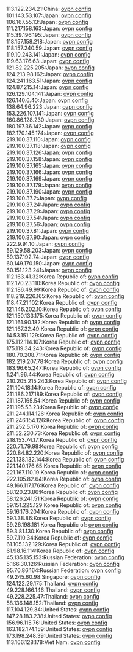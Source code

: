 113.122.234.21:China: [ovpn config](vpn/113_122_234_21.ovpn)  
101.143.53.107:Japan: [ovpn config](vpn/101_143_53_107.ovpn)  
106.167.55.13:Japan: [ovpn config](vpn/106_167_55_13.ovpn)  
111.217.158.163:Japan: [ovpn config](vpn/111_217_158_163.ovpn)  
115.39.196.195:Japan: [ovpn config](vpn/115_39_196_195.ovpn)  
118.157.158.218:Japan: [ovpn config](vpn/118_157_158_218.ovpn)  
118.157.240.59:Japan: [ovpn config](vpn/118_157_240_59.ovpn)  
119.10.243.141:Japan: [ovpn config](vpn/119_10_243_141.ovpn)  
119.63.176.63:Japan: [ovpn config](vpn/119_63_176_63.ovpn)  
121.82.225.205:Japan: [ovpn config](vpn/121_82_225_205.ovpn)  
124.213.98.162:Japan: [ovpn config](vpn/124_213_98_162.ovpn)  
124.241.163.51:Japan: [ovpn config](vpn/124_241_163_51.ovpn)  
124.87.215.14:Japan: [ovpn config](vpn/124_87_215_14.ovpn)  
126.129.104.141:Japan: [ovpn config](vpn/126_129_104_141.ovpn)  
126.140.6.40:Japan: [ovpn config](vpn/126_140_6_40.ovpn)  
138.64.96.223:Japan: [ovpn config](vpn/138_64_96_223.ovpn)  
153.226.107.141:Japan: [ovpn config](vpn/153_226_107_141.ovpn)  
160.86.128.230:Japan: [ovpn config](vpn/160_86_128_230.ovpn)  
180.197.36.142:Japan: [ovpn config](vpn/180_197_36_142.ovpn)  
182.170.145.174:Japan: [ovpn config](vpn/182_170_145_174.ovpn)  
219.100.37.110:Japan: [ovpn config](vpn/219_100_37_110.ovpn)  
219.100.37.118:Japan: [ovpn config](vpn/219_100_37_118.ovpn)  
219.100.37.126:Japan: [ovpn config](vpn/219_100_37_126.ovpn)  
219.100.37.158:Japan: [ovpn config](vpn/219_100_37_158.ovpn)  
219.100.37.165:Japan: [ovpn config](vpn/219_100_37_165.ovpn)  
219.100.37.166:Japan: [ovpn config](vpn/219_100_37_166.ovpn)  
219.100.37.169:Japan: [ovpn config](vpn/219_100_37_169.ovpn)  
219.100.37.179:Japan: [ovpn config](vpn/219_100_37_179.ovpn)  
219.100.37.190:Japan: [ovpn config](vpn/219_100_37_190.ovpn)  
219.100.37.2:Japan: [ovpn config](vpn/219_100_37_2.ovpn)  
219.100.37.24:Japan: [ovpn config](vpn/219_100_37_24.ovpn)  
219.100.37.29:Japan: [ovpn config](vpn/219_100_37_29.ovpn)  
219.100.37.54:Japan: [ovpn config](vpn/219_100_37_54.ovpn)  
219.100.37.56:Japan: [ovpn config](vpn/219_100_37_56.ovpn)  
219.100.37.81:Japan: [ovpn config](vpn/219_100_37_81.ovpn)  
219.100.37.90:Japan: [ovpn config](vpn/219_100_37_90.ovpn)  
222.9.91.10:Japan: [ovpn config](vpn/222_9_91_10.ovpn)  
59.129.58.203:Japan: [ovpn config](vpn/59_129_58_203.ovpn)  
59.137.192.74:Japan: [ovpn config](vpn/59_137_192_74.ovpn)  
60.149.170.150:Japan: [ovpn config](vpn/60_149_170_150.ovpn)  
60.151.123.241:Japan: [ovpn config](vpn/60_151_123_241.ovpn)  
112.163.41.32:Korea Republic of: [ovpn config](vpn/112_163_41_32.ovpn)  
112.170.23.110:Korea Republic of: [ovpn config](vpn/112_170_23_110.ovpn)  
112.186.49.99:Korea Republic of: [ovpn config](vpn/112_186_49_99.ovpn)  
118.219.226.165:Korea Republic of: [ovpn config](vpn/118_219_226_165.ovpn)  
118.47.21.102:Korea Republic of: [ovpn config](vpn/118_47_21_102.ovpn)  
121.146.202.10:Korea Republic of: [ovpn config](vpn/121_146_202_10.ovpn)  
121.150.133.175:Korea Republic of: [ovpn config](vpn/121_150_133_175.ovpn)  
121.161.90.182:Korea Republic of: [ovpn config](vpn/121_161_90_182.ovpn)  
121.167.32.49:Korea Republic of: [ovpn config](vpn/121_167_32_49.ovpn)  
14.53.151.129:Korea Republic of: [ovpn config](vpn/14_53_151_129.ovpn)  
175.112.114.107:Korea Republic of: [ovpn config](vpn/175_112_114_107.ovpn)  
175.119.34.243:Korea Republic of: [ovpn config](vpn/175_119_34_243.ovpn)  
180.70.208.71:Korea Republic of: [ovpn config](vpn/180_70_208_71.ovpn)  
182.219.207.78:Korea Republic of: [ovpn config](vpn/182_219_207_78.ovpn)  
183.96.65.247:Korea Republic of: [ovpn config](vpn/183_96_65_247.ovpn)  
1.241.96.44:Korea Republic of: [ovpn config](vpn/1_241_96_44.ovpn)  
210.205.215.243:Korea Republic of: [ovpn config](vpn/210_205_215_243.ovpn)  
211.104.18.14:Korea Republic of: [ovpn config](vpn/211_104_18_14.ovpn)  
211.186.217.189:Korea Republic of: [ovpn config](vpn/211_186_217_189.ovpn)  
211.187.165.54:Korea Republic of: [ovpn config](vpn/211_187_165_54.ovpn)  
211.195.53.23:Korea Republic of: [ovpn config](vpn/211_195_53_23.ovpn)  
211.244.114.126:Korea Republic of: [ovpn config](vpn/211_244_114_126.ovpn)  
211.246.154.126:Korea Republic of: [ovpn config](vpn/211_246_154_126.ovpn)  
211.252.5.170:Korea Republic of: [ovpn config](vpn/211_252_5_170.ovpn)  
211.52.230.73:Korea Republic of: [ovpn config](vpn/211_52_230_73.ovpn)  
218.153.74.17:Korea Republic of: [ovpn config](vpn/218_153_74_17.ovpn)  
220.71.79.98:Korea Republic of: [ovpn config](vpn/220_71_79_98.ovpn)  
220.84.82.220:Korea Republic of: [ovpn config](vpn/220_84_82_220.ovpn)  
221.138.132.144:Korea Republic of: [ovpn config](vpn/221_138_132_144.ovpn)  
221.140.176.65:Korea Republic of: [ovpn config](vpn/221_140_176_65.ovpn)  
221.167.110.19:Korea Republic of: [ovpn config](vpn/221_167_110_19.ovpn)  
222.105.82.64:Korea Republic of: [ovpn config](vpn/222_105_82_64.ovpn)  
49.166.117.176:Korea Republic of: [ovpn config](vpn/49_166_117_176.ovpn)  
58.120.23.86:Korea Republic of: [ovpn config](vpn/58_120_23_86.ovpn)  
58.126.241.51:Korea Republic of: [ovpn config](vpn/58_126_241_51.ovpn)  
59.151.225.129:Korea Republic of: [ovpn config](vpn/59_151_225_129.ovpn)  
59.16.176.204:Korea Republic of: [ovpn config](vpn/59_16_176_204.ovpn)  
59.1.38.86:Korea Republic of: [ovpn config](vpn/59_1_38_86.ovpn)  
59.26.198.181:Korea Republic of: [ovpn config](vpn/59_26_198_181.ovpn)  
59.3.81.130:Korea Republic of: [ovpn config](vpn/59_3_81_130.ovpn)  
59.7.110.34:Korea Republic of: [ovpn config](vpn/59_7_110_34.ovpn)  
61.105.132.129:Korea Republic of: [ovpn config](vpn/61_105_132_129.ovpn)  
61.98.16.114:Korea Republic of: [ovpn config](vpn/61_98_16_114.ovpn)  
45.135.135.153:Russian Federation: [ovpn config](vpn/45_135_135_153.ovpn)  
5.166.30.126:Russian Federation: [ovpn config](vpn/5_166_30_126.ovpn)  
95.70.86.164:Russian Federation: [ovpn config](vpn/95_70_86_164.ovpn)  
49.245.60.98:Singapore: [ovpn config](vpn/49_245_60_98.ovpn)  
124.122.29.175:Thailand: [ovpn config](vpn/124_122_29_175.ovpn)  
49.228.166.146:Thailand: [ovpn config](vpn/49_228_166_146.ovpn)  
49.228.225.47:Thailand: [ovpn config](vpn/49_228_225_47.ovpn)  
58.136.148.152:Thailand: [ovpn config](vpn/58_136_148_152.ovpn)  
117.104.129.34:United States: [ovpn config](vpn/117_104_129_34.ovpn)  
147.28.183.238:United States: [ovpn config](vpn/147_28_183_238.ovpn)  
156.96.115.76:United States: [ovpn config](vpn/156_96_115_76.ovpn)  
163.182.174.159:United States: [ovpn config](vpn/163_182_174_159.ovpn)  
173.198.248.39:United States: [ovpn config](vpn/173_198_248_39.ovpn)  
113.166.128.178:Viet Nam: [ovpn config](vpn/113_166_128_178.ovpn)  
